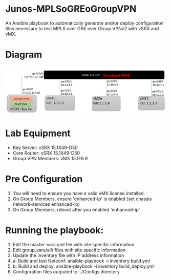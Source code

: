 # Junos-MPLSoGREoGroupVPN
An Ansible playbook to automatically generate and/or deploy configuration files necessary to test MPLS over GRE over Group VPNv2 with vSRX and vMX.

# Diagram
![](Junos-MPLSoGREoGroupVPN.png)

# Lab Equipment
- Key Server: vSRX 15.1X49-D50
- Core Router: vSRX 15.1X49-D50
- Group VPN Members: vMX 15.1F6.9

# Pre Configuration
1. You will need to ensure you have a valid vMX license installed.
2. On Group Members, ensure 'enhanced-ip' is enabled (set chassis network-services enhanced-ip)
3. On Group Members, reboot after you enabled 'enhanced-ip'

# Running the playbook:
1. Edit the master-vars.yml file with site specific information
2. Edit group_vars/all/ files with site specific information
3. Update the inventory file with IP address information
4. a. Build and test Netconf: ansible-playbook -i inventory build.yml
4. b. Build and deploy: ansible-playbook -i inventory build_deploy.yml
5. Configuration files outputed to: ./Configs directory



